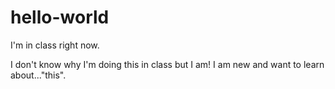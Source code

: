 # hello-world

I'm in class right now.

I don't know why I'm doing this in class but I am! I am new and want to learn about..."this". 
